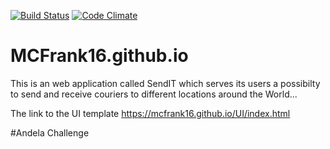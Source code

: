 [![Build Status](https://travis-ci.org/MCFrank16/MCFrank16.github.io.svg?branch=master)](https://travis-ci.org/MCFrank16/MCFrank16.github.io)
[![Code Climate](https://codeclimate.com/github/codeclimate/codeclimate/badges/gpa.svg)](https://codeclimate.com/github/MCFrank16/MCFrank16.github.io)

# MCFrank16.github.io


This is an web application called SendIT which serves its users a possibilty to send and receive couriers to 
different locations around the World...

The link to the UI template
https://mcfrank16.github.io/UI/index.html

#Andela Challenge